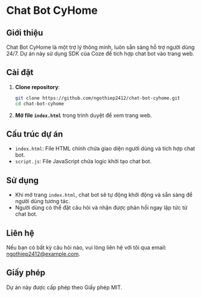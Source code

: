 # Chat Bot CyHome

## Giới thiệu
Chat Bot CyHome là một trợ lý thông minh, luôn sẵn sàng hỗ trợ người dùng 24/7. Dự án này sử dụng SDK của Coze để tích hợp chat bot vào trang web.

## Cài đặt

1. **Clone repository**:
   ```bash
   git clone https://github.com/ngothiep2412/chat-bot-cyhome.git
   cd chat-bot-cyhome
   ```

2. **Mở file `index.html`** trong trình duyệt để xem trang web.

## Cấu trúc dự án

- `index.html`: File HTML chính chứa giao diện người dùng và tích hợp chat bot.
- `script.js`: File JavaScript chứa logic khởi tạo chat bot.

## Sử dụng

- Khi mở trang `index.html`, chat bot sẽ tự động khởi động và sẵn sàng để người dùng tương tác.
- Người dùng có thể đặt câu hỏi và nhận được phản hồi ngay lập tức từ chat bot.

## Liên hệ
Nếu bạn có bất kỳ câu hỏi nào, vui lòng liên hệ với tôi qua email: ngothiep2412@example.com.

## Giấy phép
Dự án này được cấp phép theo Giấy phép MIT. 